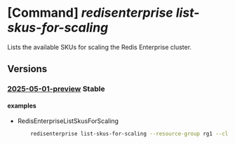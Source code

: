 # [Command] _redisenterprise list-skus-for-scaling_

Lists the available SKUs for scaling the Redis Enterprise cluster.

## Versions

### [2025-05-01-preview](/Resources/mgmt-plane/L3N1YnNjcmlwdGlvbnMve30vcmVzb3VyY2Vncm91cHMve30vcHJvdmlkZXJzL21pY3Jvc29mdC5jYWNoZS9yZWRpc2VudGVycHJpc2Uve30vbGlzdHNrdXNmb3JzY2FsaW5n/2025-05-01-preview.xml) **Stable**

<!-- mgmt-plane /subscriptions/{}/resourcegroups/{}/providers/microsoft.cache/redisenterprise/{}/listskusforscaling 2025-05-01-preview -->

#### examples

- RedisEnterpriseListSkusForScaling
    ```bash
        redisenterprise list-skus-for-scaling --resource-group rg1 --cluster-name cache1
    ```

